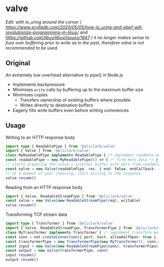 # valve

*Edit: with io_uring around the corner ( https://www.scylladb.com/2020/05/05/how-io_uring-and-ebpf-will-revolutionize-programming-in-linux/ and https://github.com/libuv/libuv/issues/1947 ) it no longer makes sense to fuss over buffering prior to write as in the past, therefore valve is not recommended to be used.*

## Original

An extremely low-overhead alternative to pipe() in Node.js

* Implements backpressure
* Minimises `write` calls by buffering up to the maximum buffer size
* Minimises copies
    * Transfers ownership of existing buffers where possible
    * Writes directly to destination buffers
* Eagerly fills write buffers even before writing commences

## Usage

Writing to an HTTP response body

```typescript
import type { ReadablePipe } from '@aliclark/valve'
import { Valve } from '@aliclark/valve'
class MyReadablePipe implements ReadablePipe { /* implement readOnto method, callback for retrieval, etc */ }
const readablePipe = new MyReadablePipe(() => { /* find more data */ })
// starts preparing the valve's internal buffer with data from readablePipe
const valve = new Valve(readablePipe, res, { end: false, endCallback: () => { /* finished */ } })
// at a moment of your choosing, start writing to the response
valve.resume()
```

Reading from an HTTP response body

```typescript
import { Valve, ReadableStreamPipe } from '@aliclark/valve'
const valve = new Valve(new ReadableStreamPipe(req), writable)
valve.resume()
```

Transforming TCP stream data

```typescript
import type { Transformer } from '@aliclark/valve'
import { Valve, ReadableStreamPipe, TransformerPipe } from '@aliclark/valve'
class MyTransformer implements Transformer { /* implement transform method */ }
const conn = net.createConnection({ port, host, allowHalfOpen: true }, () => { /* connected */ })
const transformerPipe = new TransformerPipe(new MyTransformer(), conn.writableHighWaterMark - 1)
const input = new Valve(new ReadableStreamPipe(conn), transformerPipe)
const output = new Valve(transformerPipe, conn)
input.resume()
output.resume()
```
